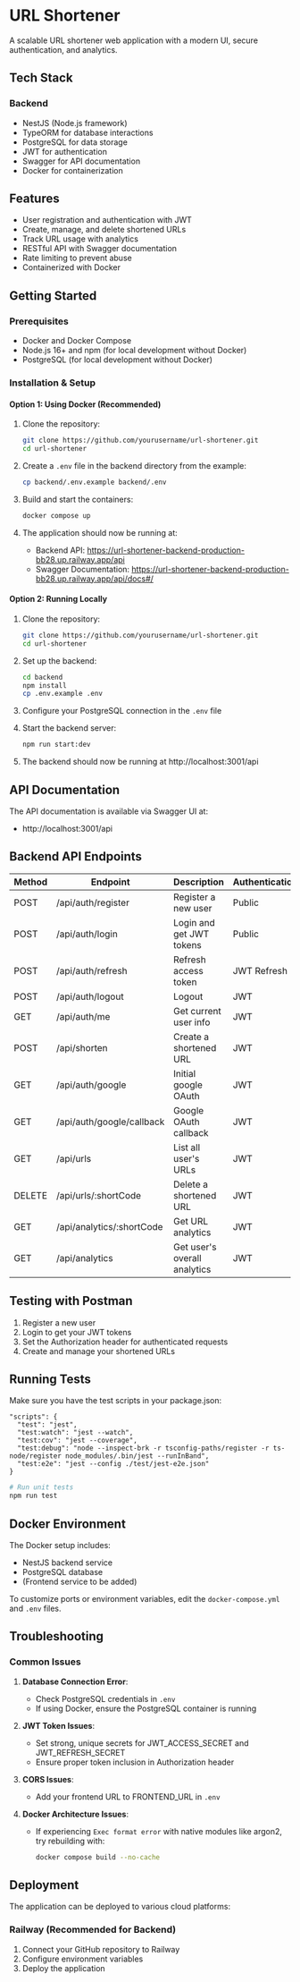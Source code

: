 # URL Shortener

A scalable URL shortener web application with a modern UI, secure authentication, and analytics.

## Tech Stack

### Backend
- NestJS (Node.js framework)
- TypeORM for database interactions
- PostgreSQL for data storage
- JWT for authentication
- Swagger for API documentation
- Docker for containerization

## Features

- User registration and authentication with JWT
- Create, manage, and delete shortened URLs
- Track URL usage with analytics
- RESTful API with Swagger documentation
- Rate limiting to prevent abuse
- Containerized with Docker

## Getting Started

### Prerequisites
- Docker and Docker Compose
- Node.js 16+ and npm (for local development without Docker)
- PostgreSQL (for local development without Docker)

### Installation & Setup

#### Option 1: Using Docker (Recommended)

1. Clone the repository:
   ```bash
   git clone https://github.com/yourusername/url-shortener.git
   cd url-shortener
   ```

2. Create a `.env` file in the backend directory from the example:
   ```bash
   cp backend/.env.example backend/.env
   ```

3. Build and start the containers:
   ```bash
   docker compose up
   ```

4. The application should now be running at:
    - Backend API: https://url-shortener-backend-production-bb28.up.railway.app/api
    - Swagger Documentation: https://url-shortener-backend-production-bb28.up.railway.app/api/docs#/

#### Option 2: Running Locally

1. Clone the repository:
   ```bash
   git clone https://github.com/yourusername/url-shortener.git
   cd url-shortener
   ```

2. Set up the backend:
   ```bash
   cd backend
   npm install
   cp .env.example .env
   ```

3. Configure your PostgreSQL connection in the `.env` file

4. Start the backend server:
   ```bash
   npm run start:dev
   ```

5. The backend should now be running at http://localhost:3001/api

## API Documentation

The API documentation is available via Swagger UI at:
- http://localhost:3001/api

## Backend API Endpoints

| Method | Endpoint                  | Description                  | Authentication |
|--------|---------------------------|------------------------------|----------------|
| POST   | /api/auth/register        | Register a new user          | Public         |
| POST   | /api/auth/login           | Login and get JWT tokens     | Public         |
| POST   | /api/auth/refresh         | Refresh access token         | JWT Refresh    |
| POST   | /api/auth/logout          | Logout                       | JWT            |
| GET    | /api/auth/me              | Get current user info        | JWT            |
| POST   | /api/shorten              | Create a shortened URL       | JWT            |
| GET    | /api/auth/google          | Initial google OAuth         | JWT            |
| GET    | /api/auth/google/callback | Google OAuth callback        | JWT            |
| GET    | /api/urls                 | List all user's URLs         | JWT            |
| DELETE | /api/urls/:shortCode      | Delete a shortened URL       | JWT            |
| GET    | /api/analytics/:shortCode | Get URL analytics            | JWT            |
| GET    | /api/analytics            | Get user's overall analytics | JWT            |

## Testing with Postman

1. Register a new user
2. Login to get your JWT tokens
3. Set the Authorization header for authenticated requests
4. Create and manage your shortened URLs

## Running Tests

Make sure you have the test scripts in your package.json:

```
"scripts": {
  "test": "jest",
  "test:watch": "jest --watch",
  "test:cov": "jest --coverage",
  "test:debug": "node --inspect-brk -r tsconfig-paths/register -r ts-node/register node_modules/.bin/jest --runInBand",
  "test:e2e": "jest --config ./test/jest-e2e.json"
}
```

```bash
# Run unit tests
npm run test

```

## Docker Environment

The Docker setup includes:
- NestJS backend service
- PostgreSQL database
- (Frontend service to be added)

To customize ports or environment variables, edit the `docker-compose.yml` and `.env` files.

## Troubleshooting

### Common Issues

1. **Database Connection Error**:
    - Check PostgreSQL credentials in `.env`
    - If using Docker, ensure the PostgreSQL container is running

2. **JWT Token Issues**:
    - Set strong, unique secrets for JWT_ACCESS_SECRET and JWT_REFRESH_SECRET
    - Ensure proper token inclusion in Authorization header

3. **CORS Issues**:
    - Add your frontend URL to FRONTEND_URL in `.env`

4. **Docker Architecture Issues**:
    - If experiencing `Exec format error` with native modules like argon2, try rebuilding with:
      ```bash
      docker compose build --no-cache
      ```

## Deployment

The application can be deployed to various cloud platforms:

### Railway (Recommended for Backend)
1. Connect your GitHub repository to Railway
2. Configure environment variables
3. Deploy the application

